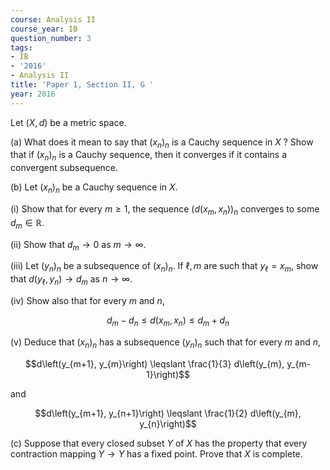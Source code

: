 ```yaml
---
course: Analysis II
course_year: IB
question_number: 3
tags:
- IB
- '2016'
- Analysis II
title: 'Paper 1, Section II, G '
year: 2016
---
```




Let $(X, d)$ be a metric space.

(a) What does it mean to say that $\left(x_{n}\right)_{n}$ is a Cauchy sequence in $X$ ? Show that if $\left(x_{n}\right)_{n}$ is a Cauchy sequence, then it converges if it contains a convergent subsequence.

(b) Let $\left(x_{n}\right)_{n}$ be a Cauchy sequence in $X$.

(i) Show that for every $m \geqslant 1$, the sequence $\left(d\left(x_{m}, x_{n}\right)\right)_{n}$ converges to some $d_{m} \in \mathbb{R}$.

(ii) Show that $d_{m} \rightarrow 0$ as $m \rightarrow \infty$.

(iii) Let $\left(y_{n}\right)_{n}$ be a subsequence of $\left(x_{n}\right)_{n}$. If $\ell, m$ are such that $y_{\ell}=x_{m}$, show that $d\left(y_{\ell}, y_{n}\right) \rightarrow d_{m}$ as $n \rightarrow \infty$.

(iv) Show also that for every $m$ and $n$,

$$d_{m}-d_{n} \leqslant d\left(x_{m}, x_{n}\right) \leqslant d_{m}+d_{n}$$

(v) Deduce that $\left(x_{n}\right)_{n}$ has a subsequence $\left(y_{n}\right)_{n}$ such that for every $m$ and $n$,

$$d\left(y_{m+1}, y_{m}\right) \leqslant \frac{1}{3} d\left(y_{m}, y_{m-1}\right)$$

and

$$d\left(y_{m+1}, y_{n+1}\right) \leqslant \frac{1}{2} d\left(y_{m}, y_{n}\right)$$

(c) Suppose that every closed subset $Y$ of $X$ has the property that every contraction mapping $Y \rightarrow Y$ has a fixed point. Prove that $X$ is complete.
